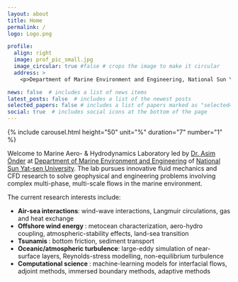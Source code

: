 ```yaml
---
layout: about
title: Home
permalink: / 
logo: Logo.png

profile:
  align: right
  image: prof_pic_small.jpg
  image_circular: true #false # crops the image to make it circular
  address: >
    <p>Department of Marine Environment and Engineering, National Sun Yat-sen University, No. 70, Lienhai Rd., Kaohsiung 80424, Taiwan</p>

news: false  # includes a list of news items
latest_posts: false  # includes a list of the newest posts
selected_papers: false # includes a list of papers marked as "selected={true}"
social: true  # includes social icons at the bottom of the page
---
```


{% include carousel.html height="50" unit="%" duration="7" number="1" %}

Welcome to Marine Aero- & Hydrodynamics Laboratory led by <a href="/pi/">Dr. Asim Önder</a> at <a href="https://maev.nsysu.edu.tw/?Lang=en">Department of Marine Environment and Engineering</a> of <a href="https://www.nsysu.edu.tw/">National Sun Yat-sen University</a>. The lab pursues innovative fluid mechanics and CFD research to solve geophysical and engineering problems involving complex multi-phase, multi-scale flows in the marine environment.

The current research interests include:
- <b> Air-sea interactions</b>: wind-wave interactions, Langmuir circulations, gas and heat exchange
- <b> Offshore wind energy </b>: metocean characterization, aero-hydro coupling, atmospheric-stability effects, land-sea transition
- <b> Tsunamis </b>: bottom friction, sediment transport
- <b> Oceanic/atmospheric turbulence</b>: large-eddy simulation of near-surface layers, Reynolds-stress modelling, non-equilibrium turbulence
- <b> Computational science </b>: machine-learning models for interfacial flows, adjoint methods, immersed boundary methods, adaptive methods


